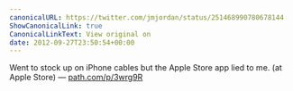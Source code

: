 ```yaml
---
canonicalURL: https://twitter.com/jmjordan/status/251468990780678144
ShowCanonicalLink: true
CanonicalLinkText: View original on
date: 2012-09-27T23:50:54+00:00
---
```

Went to stock up on iPhone cables but the Apple Store app lied to me. (at Apple Store) — [path.com/p/3wrg9R](http://path.com/p/3wrg9R)